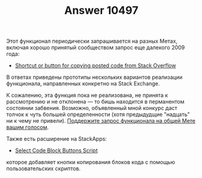 ﻿---
title: "Answer 10497"
se.owner.user_id: 337980
se.owner.display_name: "Anton Menshov"
se.owner.link: "https://ru.meta.stackoverflow.com/users/337980/anton-menshov"
se.answer_id: 10497
se.question_id: 10496
se.post_type: answer
se.score: 3
se.is_accepted: True
---
<p>Этот функционал периодически запрашивается на разных Метах, включая хорошо принятый сообществом запрос еще далекого 2009 года:</p>

<ul>
<li><a href="https://meta.stackexchange.com/q/32625/383809">Shortcut or button for copying posted code from Stack Overflow</a></li>
</ul>

<p>В ответах приведены прототипы нескольких вариантов реализации функционала, направленных конкретно на Stack Exchange.</p>

<p>К сожалению, эта функция пока не реализована, не принята к рассмотрению и не отклонена — то бишь находится в перманентом состоянии забвения. Возможно, объявленный мной конкурс даст толчок к чуть большей определенности (хотя предыдудщие "надцать" ни к чему не привели). <a href="https://meta.stackexchange.com/q/32625/383809">Поддержите запрос функционала на общей Мете вашим голосом</a>.</p>

<p>Также есть расширение на StackApps:</p>

<ul>
<li><a href="https://stackapps.com/q/2553/61023">Select Code Block Buttons Script</a></li>
</ul>

<p>которое добавляет кнопки копирования блоков кода с помощью пользовательских скриптов.</p>
